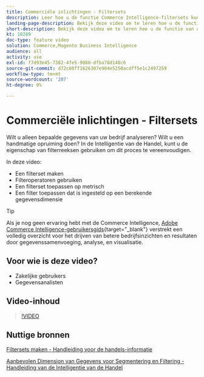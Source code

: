 ```yaml
---
title: Commerciële inlichtingen - Filtersets
description: Leer hoe u de functie Commerce Intelligence-filtersets kunt gebruiken om de rapportage van bedrijfsgegevens voor Adobe Commerce en Magento Open Source te vereenvoudigen.
landing-page-description: Bekijk deze video om te leren hoe u de functie van de het filterreeksen van de Intelligentie van de Handel gebruikt om bedrijfsgegevensrapportering te vereenvoudigen.
short-description: Bekijk deze video om te leren hoe u de functie van de MBCommerce IntelligenceI-filtersets kunt gebruiken om de rapportage van bedrijfsgegevens te vereenvoudigen.
kt: 10289
doc-type: feature video
solution: Commerce,Magento Business Intelligence
audience: all
activity: use
exl-id: f7d93e45-7382-4fe5-9088-dfba78d148c6
source-git-commit: d72c60ff1626307e904e5258acdff5e1c2497259
workflow-type: tm+mt
source-wordcount: '207'
ht-degree: 0%

---
```


# Commerciële inlichtingen - Filtersets

Wilt u alleen bepaalde gegevens van uw bedrijf analyseren? Wilt u een handmatige opruiming doen? In de Intelligentie van de Handel, kunt u de eigenschap van filterreeksen gebruiken om dit proces te vereenvoudigen.

In deze video:

- Een filterset maken
- Filteroperatoren gebruiken
- Een filterset toepassen op metrisch
- Een filter toepassen dat is ingesteld op een berekende gegevensdimensie

>[!TIP]
>
>Als je nog geen ervaring hebt met de Commerce Intelligence, [Adobe Commerce Intelligence-gebruikersgids](https://experienceleague.adobe.com/docs/commerce-business-intelligence/mbi/guide-overview.html){target="_blank"} verstrekt een volledig overzicht voor het drijven van betere bedrijfsinzichten en resultaten door gegevenssamenvoeging, analyse, en visualisatie.

## Voor wie is deze video?

- Zakelijke gebruikers
- Gegevensanalisten

## Video-inhoud

>[!VIDEO](https://video.tv.adobe.com/v/342408?quality=12&learn=on)

## Nuttige bronnen

[Filtersets maken - Handleiding voor de handels-informatie](https://experienceleague.adobe.com/docs/commerce-business-intelligence/mbi/build/reports/ess-manage-data-filters.html)

[Aanbevolen Dimension van Gegevens voor Segmentering en Filtering - Handleiding van de Intelligentie van de Handel](https://experienceleague.adobe.com/docs/commerce-business-intelligence/mbi/best-practices/data/segment-filter.html)
